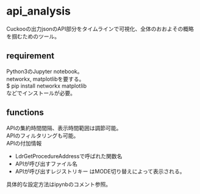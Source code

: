 # api_analysis
Cuckooの出力jsonのAPI部分をタイムラインで可視化、全体のおおよその概略を掴むためのツール。

## requirement
Python3のJupyter notebook。  
networkx, matplotlibを要する。  
$ pip install networkx matplotlib  
などでインストールが必要。  

## functions
APIの集約時間間隔、表示時間範囲は調節可能。  
APIのフィルタリングも可能。  
APIの付加情報  
- LdrGetProcedureAddressで呼ばれた関数名
- APIが呼び出すファイル名
- APIが呼び出すレジストリキー
はMODE切り替えによって表示される。  

具体的な設定方法はipynbのコメント参照。  
